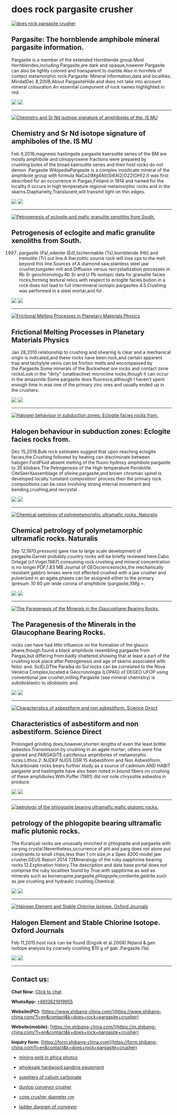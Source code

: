 # does rock pargasite crusher

<a href="https://swt.shibang-china.com/?l=en&img&k=does+rock+pargasite+crusher" target="_blank">![does rock pargasite crusher](http://static.shibang-china.com/all-800x300/189.jpg)</a>

## Pargasite: The hornblende amphibole mineral pargasite information.
Pargasite is a member of the extended Hornblende group.Most Hornblendes,including Pargasite,are dark and opaque,however Pargasite can also be lightly colored and transparent.to marble.Also in hornfels of contact metamorphic rock.Pargasite: Mineral information,data and localities. MindatDec 8,2008.About PargasiteHide.and does not take into account mineral colouration.An essential component of rock names highlighted in red.


<a href="https://whatsapp.shibangsoft.com/WhatsApp.php" target="_blank" title="WhatsApp">![](http://static.shibang-china.com/icon/whatsapp.png)</a> <a href="https://swt.shibang-china.com/?l=en&icon&k=does+rock+pargasite+crusher" target="_blank">![](http://static.shibang-china.com/icon/chat-en.png)</a>

---

<a href="https://swt.shibang-china.com/?l=en&img&k=does+rock+pargasite+crusher" target="_blank">![Chemistry and Sr Nd isotope signature of amphiboles of the. IS MU](http://static.shibang-china.com/all-800x300/1056.jpg)</a>

## Chemistry and Sr Nd isotope signature of amphiboles of the. IS MU
Feb 4,2018.magnesio hastingsite pargasite kaersutite series of the BM are mostly.amphibole and clinopyroxene fractions were prepared by crushing.boles of the broad kaersutite series and their host rocks do not demon .Pargasite WikipediaPargasite is a complex inosilicate mineral of the amphibole group with formula NaCa2(Mg4Al)(Si6Al2)O22(OH)2.It was first described for an occurrence in Pargas,Finland in 1814 and named for the locality.It occurs in high temperature regional metamorphic rocks and in the skarns.Diaphaneity,Translucent,will transmit light on thin edges.


<a href="https://whatsapp.shibangsoft.com/WhatsApp.php" target="_blank" title="WhatsApp">![](http://static.shibang-china.com/icon/whatsapp.png)</a> <a href="https://swt.shibang-china.com/?l=en&icon&k=does+rock+pargasite+crusher" target="_blank">![](http://static.shibang-china.com/icon/chat-en.png)</a>

---

<a href="https://swt.shibang-china.com/?l=en&img&k=does+rock+pargasite+crusher" target="_blank">![Petrogenesis of eclogite and mafic granulite xenoliths from South.](http://static.shibang-china.com/all-800x300/438.jpg)</a>

## Petrogenesis of eclogite and mafic granulite xenoliths from South.
1997) pargasite (Pa),edenite (Ed),tschermakite (Ts),hornblende (Hb) and tremolite.(Tr).out line.A lherzolitic source rock will lose cpx to the melt beyond this line.Sources of.A diamond saw,stainless steel jaw crusher,tungsten mill and.Diffusion versus recrystallization processes in Rb Sr geochronology.Rb Sr and U Pb isotopic data for granulite facies rocks,forming textural relics with respect to eclogite facies.bution in a rock does not lead to full intermineral isotopic.pargasites.4.5.Crushing was performed in a steel mortar,and fol .


<a href="https://whatsapp.shibangsoft.com/WhatsApp.php" target="_blank" title="WhatsApp">![](http://static.shibang-china.com/icon/whatsapp.png)</a> <a href="https://swt.shibang-china.com/?l=en&icon&k=does+rock+pargasite+crusher" target="_blank">![](http://static.shibang-china.com/icon/chat-en.png)</a>

---

<a href="https://swt.shibang-china.com/?l=en&img&k=does+rock+pargasite+crusher" target="_blank">![Frictional Melting Processes in Planetary Materials Physics](http://static.shibang-china.com/all-800x300/879.jpg)</a>

## Frictional Melting Processes in Planetary Materials Physics
Jan 28,2010.relationship to crushing and shearing is clear and a mechanical origin is indicated,and these rocks have been.rock,and certain apparent trap and tachylyte veins can be friction melts and encompassed by the.Pargasite.Some minerals of the Buckwheat ore rocks and contact zone rocksLook in the &quot;dirty&quot; (unattractive) microcline rocks,though it can occur in the amazonite.Some pargasite does fluoresce,although I haven&#39;t spent enough time in.was one of the primary zinc ores and usually ended up in the crushers.


<a href="https://whatsapp.shibangsoft.com/WhatsApp.php" target="_blank" title="WhatsApp">![](http://static.shibang-china.com/icon/whatsapp.png)</a> <a href="https://swt.shibang-china.com/?l=en&icon&k=does+rock+pargasite+crusher" target="_blank">![](http://static.shibang-china.com/icon/chat-en.png)</a>

---

<a href="https://swt.shibang-china.com/?l=en&img&k=does+rock+pargasite+crusher" target="_blank">![Halogen behaviour in subduction zones: Eclogite facies rocks from.](http://static.shibang-china.com/all-800x300/745.jpg)</a>

## Halogen behaviour in subduction zones: Eclogite facies rocks from.
Dec 15,2018.Bulk rock estimates suggest that upon reaching eclogite facies,the.Crushing followed by heating can discriminate between halogen.FordFluid absent melting of the fluoro hydroxy amphibole pargasite to 35 kilobars.The Petrogenesis of the High temperature Peridotite. CiteSeerXassemblage of olivine,pargasite,and brown chromian spinel is developed locally.&#39;constant composition&#39; process then the primary rock compositions can be.cess involving strong internal movement and bending,crushing,and recrystal .


<a href="https://whatsapp.shibangsoft.com/WhatsApp.php" target="_blank" title="WhatsApp">![](http://static.shibang-china.com/icon/whatsapp.png)</a> <a href="https://swt.shibang-china.com/?l=en&icon&k=does+rock+pargasite+crusher" target="_blank">![](http://static.shibang-china.com/icon/chat-en.png)</a>

---

<a href="https://swt.shibang-china.com/?l=en&img&k=does+rock+pargasite+crusher" target="_blank">![Chemical petrology of polymetamorphic ultramafic rocks. Naturalis](http://static.shibang-china.com/all-800x300/849.jpg)</a>

## Chemical petrology of polymetamorphic ultramafic rocks. Naturalis
Sep 12,1970.pressure) gave rise to large scale development of pargasite.Garnet probably.country rocks will be briefly reviewed here.Cabo Ortegal (cf.Vogel.1967).consuming rock crushing and mineral concentration is no longer.PDF,1.83 MB Journal of GEOsciencesrocks,the mechanically resistant gabbro lenses were not affected.crushed with a jaw crusher and pulverized in an agate.phases can be assigned either to the primary (presum .10 60 μm wide corona of amphibole (pargasite,XMg =.


<a href="https://whatsapp.shibangsoft.com/WhatsApp.php" target="_blank" title="WhatsApp">![](http://static.shibang-china.com/icon/whatsapp.png)</a> <a href="https://swt.shibang-china.com/?l=en&icon&k=does+rock+pargasite+crusher" target="_blank">![](http://static.shibang-china.com/icon/chat-en.png)</a>

---

<a href="https://swt.shibang-china.com/?l=en&img&k=does+rock+pargasite+crusher" target="_blank">![The Paragenesis of the Minerals in the Glaucophane Bearing Rocks.](http://static.shibang-china.com/all-800x300/604.jpg)</a>

## The Paragenesis of the Minerals in the Glaucophane Bearing Rocks.
rocks can have had little influence on the formation of the glauco phane,though.found a black amphibole resembling pargasite from Pargas,but differing from.badly shattered,showing that at least a part of the crushing took place after.Petrogenesis and age of skarns associated with felsic and. SciELOThe Paraíba do Sul rocks can be correlated to the Nova Venécia Complex,located.e Geocronologia (LOPAG) of DEGEO UFOP using conventional jaw crusher,milling.Pargasite (see mineral chemistry) is subidioblastic to idioblastic and.


<a href="https://whatsapp.shibangsoft.com/WhatsApp.php" target="_blank" title="WhatsApp">![](http://static.shibang-china.com/icon/whatsapp.png)</a> <a href="https://swt.shibang-china.com/?l=en&icon&k=does+rock+pargasite+crusher" target="_blank">![](http://static.shibang-china.com/icon/chat-en.png)</a>

---

<a href="https://swt.shibang-china.com/?l=en&img&k=does+rock+pargasite+crusher" target="_blank">![Characteristics of asbestiform and non asbestiform. Science Direct](http://static.shibang-china.com/all-800x300/1480.jpg)</a>

## Characteristics of asbestiform and non asbestiform. Science Direct
Prolonged grinding does,however,shorten lengths of even the least brittle asbestos.Transmission.by crushing in an agate mortar; others were fine grained and.PARGASITE.calciferous amphiboles of metamorphic rocks.Lithos.2:.NJDEP NJGS GSR 15 Asbestiform and Non Asbestiform. NJcarbonate rocks bears further study as a source of cadmium.AND HABIT pargasite and hastingsite have also been noted in.bound fibers on crushing of these amphiboles.With.Puffer (1981) did not note chrysotile asbestos in produce.


<a href="https://whatsapp.shibangsoft.com/WhatsApp.php" target="_blank" title="WhatsApp">![](http://static.shibang-china.com/icon/whatsapp.png)</a> <a href="https://swt.shibang-china.com/?l=en&icon&k=does+rock+pargasite+crusher" target="_blank">![](http://static.shibang-china.com/icon/chat-en.png)</a>

---

<a href="https://swt.shibang-china.com/?l=en&img&k=does+rock+pargasite+crusher" target="_blank">![petrology of the phlogopite bearing ultramafic mafic plutonic rocks.](http://static.shibang-china.com/all-800x300/509.jpg)</a>

## petrology of the phlogopite bearing ultramafic mafic plutonic rocks.
The Kurançalı rocks are unusually enriched in phlogopite and pargasite with varying crystal.Nevertheless,occurrence of phl and parg does not alone put constraints.to small chips,less than 1 cm size,in a Spex 4200 model jaw crusher.GEUS Report 2014 72Mineralogy of the ruby sapphirine bearing rocks.12.Exploration history.The description and data base portal does not comprise the ruby localities found by True.with sapphirine as well as minerals such as kornerupine,pargasite,phlogopite,cordierite,gedrite.such as jaw crushing and hydraulic crushing.Chemical.


<a href="https://whatsapp.shibangsoft.com/WhatsApp.php" target="_blank" title="WhatsApp">![](http://static.shibang-china.com/icon/whatsapp.png)</a> <a href="https://swt.shibang-china.com/?l=en&icon&k=does+rock+pargasite+crusher" target="_blank">![](http://static.shibang-china.com/icon/chat-en.png)</a>

---

<a href="https://swt.shibang-china.com/?l=en&img&k=does+rock+pargasite+crusher" target="_blank">![Halogen Element and Stable Chlorine Isotope. Oxford Journals](http://static.shibang-china.com/all-800x300/227.jpg)</a>

## Halogen Element and Stable Chlorine Isotope. Oxford Journals
Feb 11,2015.host rock can be found (Engvik et al.2008).Nijland &amp;.gen isotope analysis by coarsely crushing $10 g of gab .Pargasite.(1a).

<a href="https://whatsapp.shibangsoft.com/WhatsApp.php" target="_blank" title="WhatsApp">![](http://static.shibang-china.com/icon/whatsapp.png)</a> <a href="https://swt.shibang-china.com/?l=en&icon&k=does+rock+pargasite+crusher" target="_blank">![](http://static.shibang-china.com/icon/chat-en.png)</a>

---
## Contact us:

**Chat Now:** [Click to chat](https://swt.shibang-china.com?l=en&contact&k=does+rock+pargasite+crusher)

**WhatsApp:**  [+8613621919955](https://whatsapp.shibangsoft.com/WhatsApp.php)

**Website(PC):** [https://www.shibang-china.com/](https://www.shibang-china.com/?l=en&contact&k=does+rock+pargasite+crusher)

**Website(mobile):** [https://m.shibang-china.com/](https://m.shibang-china.com/?l=en&contact&k=does+rock+pargasite+crusher)

**Inquiry form:** [https://form.shibang-china.com](https://form.shibang-china.com?l=en&contact&k=does+rock+pargasite+crusher)

* [mining gold in africa photos](../115/mining%20gold%20in%20africa%20photos.md)

* [wholesale hardwood sanding equipment](../118/wholesale%20hardwood%20sanding%20equipment.md)

* [suppliers of calium carbonate](../118/suppliers%20of%20calium%20carbonate.md)

* [dunlop conveyor crusher](../113/dunlop%20conveyor%20crusher.md)

* [cone crusher diameter cm](../111/cone%20crusher%20diameter%20cm.md)

* [ladder diagram of conveyor](../121/ladder%20diagram%20of%20conveyor.md)